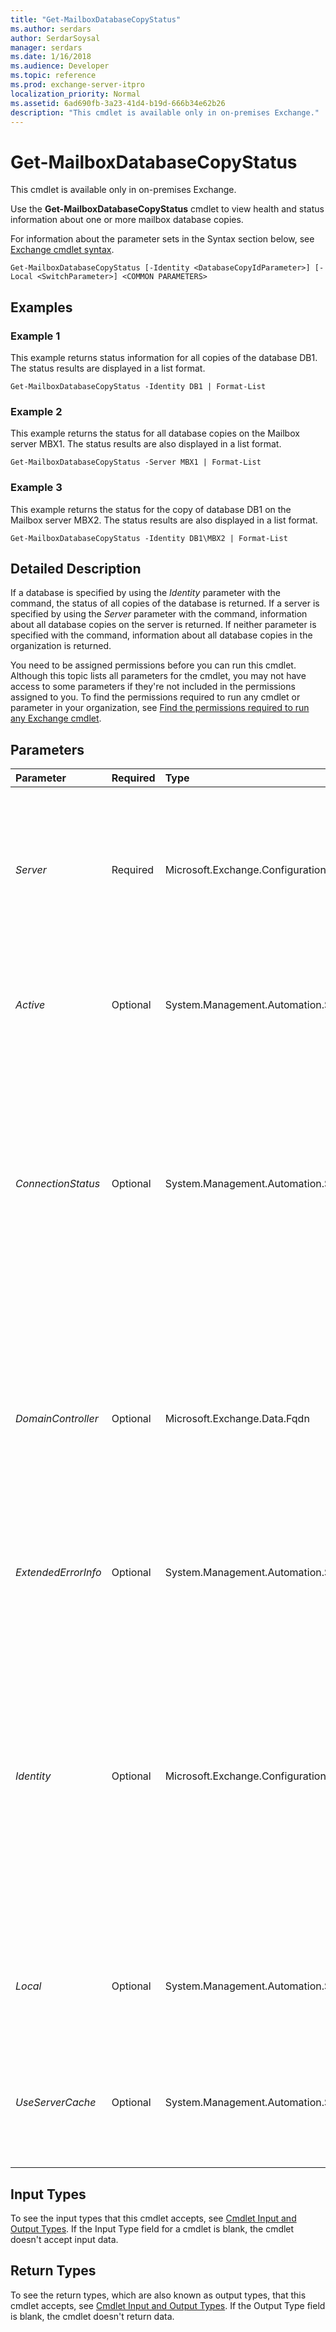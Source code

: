 ```yaml
---
title: "Get-MailboxDatabaseCopyStatus"
ms.author: serdars
author: SerdarSoysal
manager: serdars
ms.date: 1/16/2018
ms.audience: Developer
ms.topic: reference
ms.prod: exchange-server-itpro
localization_priority: Normal
ms.assetid: 6ad690fb-3a23-41d4-b19d-666b34e62b26
description: "This cmdlet is available only in on-premises Exchange."
---
```


# Get-MailboxDatabaseCopyStatus

This cmdlet is available only in on-premises Exchange. 
  
Use the **Get-MailboxDatabaseCopyStatus** cmdlet to view health and status information about one or more mailbox database copies.
  
For information about the parameter sets in the Syntax section below, see [Exchange cmdlet syntax](https://technet.microsoft.com/library/bb123552.aspx). 
  
```
Get-MailboxDatabaseCopyStatus [-Identity <DatabaseCopyIdParameter>] [-Local <SwitchParameter>] <COMMON PARAMETERS>

```

## Examples
<a name="Examples"> </a>

### Example 1

This example returns status information for all copies of the database DB1. The status results are displayed in a list format.
  
```
Get-MailboxDatabaseCopyStatus -Identity DB1 | Format-List
```

### Example 2

This example returns the status for all database copies on the Mailbox server MBX1. The status results are also displayed in a list format.
  
```
Get-MailboxDatabaseCopyStatus -Server MBX1 | Format-List
```

### Example 3

This example returns the status for the copy of database DB1 on the Mailbox server MBX2. The status results are also displayed in a list format.
  
```
Get-MailboxDatabaseCopyStatus -Identity DB1\MBX2 | Format-List
```

## Detailed Description
<a name="DetailedDescription"> </a>

If a database is specified by using the _Identity_ parameter with the command, the status of all copies of the database is returned. If a server is specified by using the _Server_ parameter with the command, information about all database copies on the server is returned. If neither parameter is specified with the command, information about all database copies in the organization is returned.
  
You need to be assigned permissions before you can run this cmdlet. Although this topic lists all parameters for the cmdlet, you may not have access to some parameters if they're not included in the permissions assigned to you. To find the permissions required to run any cmdlet or parameter in your organization, see [Find the permissions required to run any Exchange cmdlet](https://technet.microsoft.com/library/mt432940.aspx).
  
## Parameters
<a name="DetailedDescription"> </a>

|**Parameter**|**Required**|**Type**|**Description**|
|:-----|:-----|:-----|:-----|
| _Server_ <br/> |Required  <br/> |Microsoft.Exchange.Configuration.Tasks.MailboxServerIdParameter  <br/> |The _Server_ parameter specifies that a Mailbox server returns status information for all of its mailbox database copies. This parameter can't be combined with the _Identity_ parameter. <br/> |
| _Active_ <br/> |Optional  <br/> |System.Management.Automation.SwitchParameter  <br/> |The _Active_ switch specifies whether to return mailbox database copy status for the active mailbox database copy only. <br/> |
| _ConnectionStatus_ <br/> |Optional  <br/> |System.Management.Automation.SwitchParameter  <br/> |The _ConnectionStatus_ switch is obsolete and in the process of being deprecated. Use of this switch will be ignored by the task. The information previously provided by this switch is now provided through an internal caching mechanism and, as such, the switch is no longer needed. <br/> |
| _DomainController_ <br/> |Optional  <br/> |Microsoft.Exchange.Data.Fqdn  <br/> |The _DomainController_ parameter specifies the domain controller that's used by this cmdlet to read data from or write data to Active Directory. You identify the domain controller by its fully qualified domain name (FQDN). For example, `dc01.contoso.com`.  <br/> |
| _ExtendedErrorInfo_ <br/> |Optional  <br/> |System.Management.Automation.SwitchParameter  <br/> |The _ExtendedErrorInfo_ switch specifies whether to return an output object containing any exception details. <br/> |
| _Identity_ <br/> |Optional  <br/> |Microsoft.Exchange.Configuration.Tasks.DatabaseCopyIdParameter  <br/> |The _Identity_ parameter specifies the name of the database copy for which the command should gather information. The Identity parameter can be specified in the form of < _database_>\< _server_>. Specifying just < _database_> returns information for all copies of the database. This parameter can't be combined with the _Server_ parameter. <br/> |
| _Local_ <br/> |Optional  <br/> |System.Management.Automation.SwitchParameter  <br/> |The _Local_ switch specifies whether to return mailbox database copy status information from only the local Mailbox server. <br/> |
| _UseServerCache_ <br/> |Optional  <br/> |System.Management.Automation.SwitchParameter  <br/> |The _UseServerCache_ switch specifies whether to enable a server-side remote procedure call (RPC) caching of status information for 5 seconds. <br/> |
   
## Input Types
<a name="InputTypes"> </a>

To see the input types that this cmdlet accepts, see [Cmdlet Input and Output Types](http://go.microsoft.com/fwlink/p/?linkId=616387). If the Input Type field for a cmdlet is blank, the cmdlet doesn't accept input data. 
  
## Return Types
<a name="ReturnTypes"> </a>

To see the return types, which are also known as output types, that this cmdlet accepts, see [Cmdlet Input and Output Types](http://go.microsoft.com/fwlink/p/?linkId=616387). If the Output Type field is blank, the cmdlet doesn't return data. 
  

